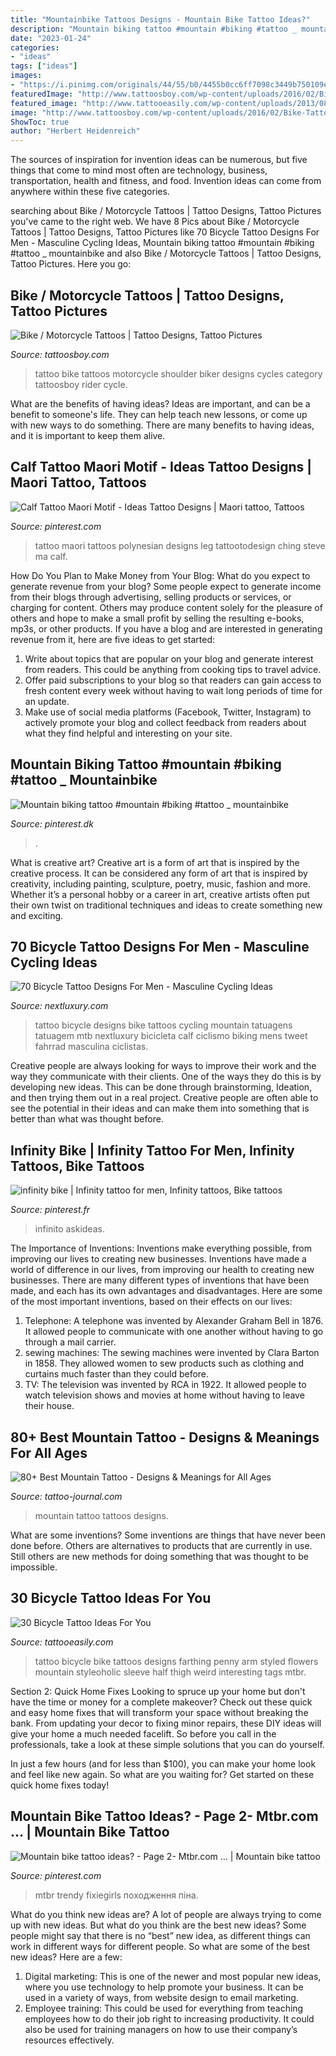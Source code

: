 ```yaml
---
title: "Mountainbike Tattoos Designs - Mountain Bike Tattoo Ideas?"
description: "Mountain biking tattoo #mountain #biking #tattoo _ mountainbike"
date: "2023-01-24"
categories:
- "ideas"
tags: ["ideas"]
images:
- "https://i.pinimg.com/originals/44/55/b0/4455b0cc6ff7098c3449b750109eb165.jpg"
featuredImage: "http://www.tattoosboy.com/wp-content/uploads/2016/02/Bike-Tattoo-On-Shoulder-TB1212.jpg"
featured_image: "http://www.tattooeasily.com/wp-content/uploads/2013/08/bicycle-tattoo-28.jpg"
image: "http://www.tattoosboy.com/wp-content/uploads/2016/02/Bike-Tattoo-On-Shoulder-TB1212.jpg"
ShowToc: true
author: "Herbert Heidenreich"
---
```



The sources of inspiration for invention ideas can be numerous, but five things that come to mind most often are technology, business, transportation, health and fitness, and food. Invention ideas can come from anywhere within these five categories.

	

		
searching about Bike / Motorcycle Tattoos | Tattoo Designs, Tattoo Pictures you've came to the right web. We have 8 Pics about Bike / Motorcycle Tattoos | Tattoo Designs, Tattoo Pictures like 70 Bicycle Tattoo Designs For Men - Masculine Cycling Ideas, Mountain biking tattoo #mountain #biking #tattoo _ mountainbike and also Bike / Motorcycle Tattoos | Tattoo Designs, Tattoo Pictures. Here you go:
		
    
## Bike / Motorcycle Tattoos | Tattoo Designs, Tattoo Pictures

<img loading=lazy src="http://www.tattoosboy.com/wp-content/uploads/2016/02/Bike-Tattoo-On-Shoulder-TB1212.jpg" onerror="this.onerror=null;this.src='https://tse3.mm.bing.net/th?id=OIP.TNZK9YKdf32qrbzLHsn_OAHaFj&amp;pid=15.1';" alt="Bike / Motorcycle Tattoos | Tattoo Designs, Tattoo Pictures">

_Source: tattoosboy.com_

>tattoo bike tattoos motorcycle shoulder biker designs cycles category tattoosboy rider cycle. 

	

What are the benefits of having ideas?
Ideas are important, and can be a benefit to someone's life. They can help teach new lessons, or come up with new ways to do something. There are many benefits to having ideas, and it is important to keep them alive.

    
## Calf Tattoo Maori Motif - Ideas Tattoo Designs | Maori Tattoo, Tattoos

<img loading=lazy src="https://i.pinimg.com/originals/79/2c/06/792c064fae4be73238c0a63502c2a14d.jpg" onerror="this.onerror=null;this.src='https://tse3.mm.bing.net/th?id=OIP.IuziW0-S7irsNynOF7d8uAAAAA&amp;pid=15.1';" alt="Calf Tattoo Maori Motif - Ideas Tattoo Designs | Maori tattoo, Tattoos">

_Source: pinterest.com_

>tattoo maori tattoos polynesian designs leg tattootodesign ching steve ma calf. 

	

How Do You Plan to Make Money from Your Blog: What do you expect to generate revenue from your blog?
Some people expect to generate income from their blogs through advertising, selling products or services, or charging for content. Others may produce content solely for the pleasure of others and hope to make a small profit by selling the resulting e-books, mp3s, or other products. If you have a blog and are interested in generating revenue from it, here are five ideas to get started: 
1. Write about topics that are popular on your blog and generate interest from readers. This could be anything from cooking tips to travel advice.
2. Offer paid subscriptions to your blog so that readers can gain access to fresh content every week without having to wait long periods of time for an update.
3. Make use of social media platforms (Facebook, Twitter, Instagram) to actively promote your blog and collect feedback from readers about what they find helpful and interesting on your site.

    
## Mountain Biking Tattoo #mountain #biking #tattoo _ Mountainbike

<img loading=lazy src="https://i.pinimg.com/originals/44/55/b0/4455b0cc6ff7098c3449b750109eb165.jpg" onerror="this.onerror=null;this.src='https://tse2.mm.bing.net/th?id=OIP.ZhmU1JK0zBrCBA1zcvgzbwHaHa&amp;pid=15.1';" alt="Mountain biking tattoo #mountain #biking #tattoo _ mountainbike">

_Source: pinterest.dk_

>. 

	

What is creative art?
Creative art is a form of art that is inspired by the creative process. It can be considered any form of art that is inspired by creativity, including painting, sculpture, poetry, music, fashion and more. Whether it’s a personal hobby or a career in art, creative artists often put their own twist on traditional techniques and ideas to create something new and exciting.

    
## 70 Bicycle Tattoo Designs For Men - Masculine Cycling Ideas

<img loading=lazy src="http://nextluxury.com/wp-content/uploads/mens-bicycle-riding-at-sunset-tattoo-on-calves.jpg" onerror="this.onerror=null;this.src='https://tse3.mm.bing.net/th?id=OIP.FYpy8My1dRZc9eWhu3gtHQHaHa&amp;pid=15.1';" alt="70 Bicycle Tattoo Designs For Men - Masculine Cycling Ideas">

_Source: nextluxury.com_

>tattoo bicycle designs bike tattoos cycling mountain tatuagens tatuagem mtb nextluxury bicicleta calf ciclismo biking mens tweet fahrrad masculina ciclistas. 

	

Creative people are always looking for ways to improve their work and the way they communicate with their clients. One of the ways they do this is by developing new ideas. This can be done through brainstorming, Ideation, and then trying them out in a real project. Creative people are often able to see the potential in their ideas and can make them into something that is better than what was thought before.

    
## Infinity Bike | Infinity Tattoo For Men, Infinity Tattoos, Bike Tattoos

<img loading=lazy src="https://i.pinimg.com/originals/28/40/17/28401795728ebd3736fee9af181a6356.jpg" onerror="this.onerror=null;this.src='https://tse4.mm.bing.net/th?id=OIP.r1u-BIhwtOqiTt3_txu9FQHaJ2&amp;pid=15.1';" alt="infinity bike | Infinity tattoo for men, Infinity tattoos, Bike tattoos">

_Source: pinterest.fr_

>infinito askideas. 

	

The Importance of Inventions: Inventions make everything possible, from improving our lives to creating new businesses.
Inventions have made a world of difference in our lives, from improving our health to creating new businesses. There are many different types of inventions that have been made, and each has its own advantages and disadvantages. Here are some of the most important inventions, based on their effects on our lives:
1. Telephone: A telephone was invented by Alexander Graham Bell in 1876. It allowed people to communicate with one another without having to go through a mail carrier. 
2. sewing machines: The sewing machines were invented by Clara Barton in 1858. They allowed women to sew products such as clothing and curtains much faster than they could before. 
3. TV: The television was invented by RCA in 1922. It allowed people to watch television shows and movies at home without having to leave their house. 

    
## 80+ Best Mountain Tattoo - Designs &amp; Meanings For All Ages

<img loading=lazy src="http://tattoo-journal.com/wp-content/uploads/2015/09/mountain-tattoo-12.jpg" onerror="this.onerror=null;this.src='https://tse2.mm.bing.net/th?id=OIP.DB6YoSqNqJydH9k6_wvyJAHaHa&amp;pid=15.1';" alt="80+ Best Mountain Tattoo - Designs &amp; Meanings for All Ages">

_Source: tattoo-journal.com_

>mountain tattoo tattoos designs. 

	

What are some inventions?
Some inventions are things that have never been done before. Others are alternatives to products that are currently in use. Still others are new methods for doing something that was thought to be impossible.

    
## 30 Bicycle Tattoo Ideas For You

<img loading=lazy src="http://www.tattooeasily.com/wp-content/uploads/2013/08/bicycle-tattoo-28.jpg" onerror="this.onerror=null;this.src='https://tse2.mm.bing.net/th?id=OIP.6sw19yGkgd4IIeiYzo9ftQHaJ4&amp;pid=15.1';" alt="30 Bicycle Tattoo Ideas For You">

_Source: tattooeasily.com_

>tattoo bicycle bike tattoos designs farthing penny arm styled flowers mountain styleoholic sleeve half thigh weird interesting tags mtbr. 

	

Section 2: Quick Home Fixes
Looking to spruce up your home but don't have the time or money for a complete makeover? Check out these quick and easy home fixes that will transform your space without breaking the bank.
From updating your decor to fixing minor repairs, these DIY ideas will give your home a much needed facelift. So before you call in the professionals, take a look at these simple solutions that you can do yourself.

In just a few hours (and for less than $100), you can make your home look and feel like new again. So what are you waiting for? Get started on these quick home fixes today!

    
## Mountain Bike Tattoo Ideas? - Page 2- Mtbr.com … | Mountain Bike Tattoo

<img loading=lazy src="https://i.pinimg.com/originals/50/14/ec/5014ec590e72ad36641b878d3fa028d2.jpg" onerror="this.onerror=null;this.src='https://tse1.mm.bing.net/th?id=OIP.nuhYwOtMxT5fwCCT9k2VBgHaHa&amp;pid=15.1';" alt="Mountain bike tattoo ideas? - Page 2- Mtbr.com … | Mountain bike tattoo">

_Source: pinterest.com_

>mtbr trendy fixiegirls походження піна. 

	

What do you think new ideas are?
A lot of people are always trying to come up with new ideas. But what do you think are the best new ideas? Some people might say that there is no “best” new idea, as different things can work in different ways for different people. So what are some of the best new ideas? Here are a few: 
1) Digital marketing: This is one of the newer and most popular new ideas, where you use technology to help promote your business. It can be used in a variety of ways, from website design to email marketing. 
2) Employee training: This could be used for everything from teaching employees how to do their job right to increasing productivity. It could also be used for training managers on how to use their company’s resources effectively.

